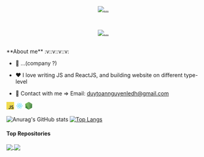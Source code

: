 <p align="center"><a href="https://anuraghazra.github.io"><img width="80%" alt="..." src="https://res.cloudinary.com/dse168gst/image/upload/v1659380433/githudreadmeimg/text-1659378586387_ewrvwi.png" /></a></p>
<br/>
<p align="center"><a href="https://anuraghazra.github.io"><img width="40%" alt="..." src="https://res.cloudinary.com/dse168gst/image/upload/v1659380433/githudreadmeimg/text-1659378606549_vjbddo.png" /></a></p>
<br/>
**About me** :v::v::v::v:

- 💼 ...(company ?)

- ❤️ I love writing JS and ReactJS, and building website on different type-level

- 💬 Contact with me => Email: duytoannguyenledh@gmail.com

<code><img height="20" alt="javascript" src="https://raw.githubusercontent.com/github/explore/80688e429a7d4ef2fca1e82350fe8e3517d3494d/topics/javascript/javascript.png"></code>
<code><img height="20" alt="react" src="https://raw.githubusercontent.com/github/explore/80688e429a7d4ef2fca1e82350fe8e3517d3494d/topics/react/react.png"></code>
<code><img height="20" alt="nodejs" src="https://raw.githubusercontent.com/github/explore/80688e429a7d4ef2fca1e82350fe8e3517d3494d/topics/nodejs/nodejs.png"></code>    

![Anurag's GitHub stats](https://github-readme-stats.vercel.app/api?username=sDuyToans&show_icons=true&theme=shades-of-purple)
[![Top Langs](https://github-readme-stats.vercel.app/api/top-langs/?username=sDuyToans&layout=compact)](https://github.com/anuraghazra/github-readme-stats)

#### Top Repositories


<a href="https://github.com/anuraghazra/github-readme-stats">
  <img align="center" src="https://github-readme-stats.vercel.app/api/pin/?username=sDuyToans&repo=crwn-clothingShop" />
</a>
<a href="https://github.com/anuraghazra/convoychat">
  <img align="center" src="https://github-readme-stats.vercel.app/api/pin/?username=sDuyToans&repo=DTShopDog" />
</a>
